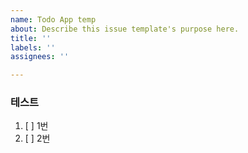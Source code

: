 ```yaml
---
name: Todo App temp
about: Describe this issue template's purpose here.
title: ''
labels: ''
assignees: ''

---
```


### 테스트
1. [ ] 1번
2. [ ] 2번
